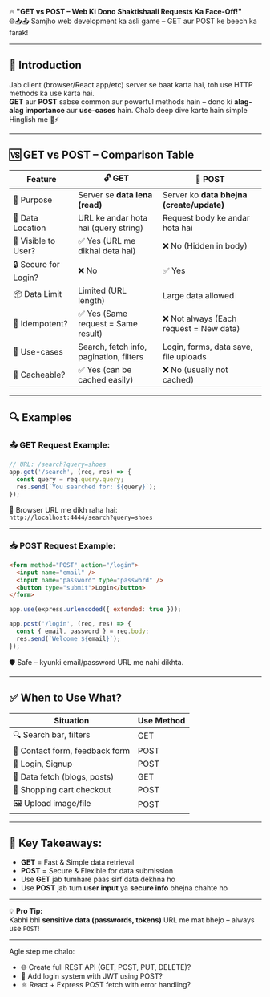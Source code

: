 🔥 **"GET vs POST – Web Ki Dono Shaktishaali Requests Ka Face-Off!"**  
🌐📥📤 Samjho web development ka asli game – GET aur POST ke beech ka farak!

---

## 📌 Introduction  
Jab client (browser/React app/etc) server se baat karta hai, toh use HTTP methods ka use karta hai.  
**GET** aur **POST** sabse common aur powerful methods hain – dono ki **alag-alag importance** aur **use-cases** hain. Chalo deep dive karte hain simple Hinglish me 🧠⚡

---

## 🆚 GET vs POST – Comparison Table

| Feature                 | 🔓 **GET**                                      | 🔐 **POST**                                   |
|-------------------------|-------------------------------------------------|-----------------------------------------------|
| 🧠 Purpose              | Server se **data lena (read)**                  | Server ko **data bhejna (create/update)**     |
| 📍 Data Location        | URL ke andar hota hai (query string)            | Request body ke andar hota hai                |
| 👀 Visible to User?     | ✅ Yes (URL me dikhai deta hai)                 | ❌ No (Hidden in body)                        |
| 🔒 Secure for Login?    | ❌ No                                           | ✅ Yes                                        |
| 📦 Data Limit           | Limited (URL length)                            | Large data allowed                            |
| 🔄 Idempotent?          | ✅ Yes (Same request = Same result)             | ❌ Not always (Each request = New data)       |
| 📌 Use-cases            | Search, fetch info, pagination, filters         | Login, forms, data save, file uploads         |
| 🔄 Cacheable?           | ✅ Yes (can be cached easily)                   | ❌ No (usually not cached)                    |

---

## 🔍 Examples

### 📤 GET Request Example:

```js
// URL: /search?query=shoes
app.get('/search', (req, res) => {
  const query = req.query.query;
  res.send(`You searched for: ${query}`);
});
```

🔎 Browser URL me dikh raha hai:  
`http://localhost:4444/search?query=shoes`

---

### 📥 POST Request Example:

```html
<form method="POST" action="/login">
  <input name="email" />
  <input name="password" type="password" />
  <button type="submit">Login</button>
</form>
```

```js
app.use(express.urlencoded({ extended: true }));

app.post('/login', (req, res) => {
  const { email, password } = req.body;
  res.send(`Welcome ${email}`);
});
```

🛡️ Safe – kyunki email/password URL me nahi dikhta.

---

## ✅ When to Use What?

| Situation                          | Use Method |
|------------------------------------|------------|
| 🔍 Search bar, filters             | GET        |
| 🧾 Contact form, feedback form     | POST       |
| 🔐 Login, Signup                   | POST       |
| 🧠 Data fetch (blogs, posts)       | GET        |
| 🧺 Shopping cart checkout          | POST       |
| 🖼️ Upload image/file               | POST       |

---

## 🧠 Key Takeaways:

- **GET** = Fast & Simple data retrieval  
- **POST** = Secure & Flexible for data submission  
- Use **GET** jab tumhare paas sirf data dekhna ho  
- Use **POST** jab tum **user input** ya **secure info** bhejna chahte ho  

---

💡 **Pro Tip:**  
Kabhi bhi **sensitive data (passwords, tokens)** URL me mat bhejo – always use `POST`!

---

Agle step me chalo:
- 🌐 Create full REST API (GET, POST, PUT, DELETE)?
- 🔐 Add login system with JWT using POST?
- ⚛️ React + Express POST fetch with error handling?

